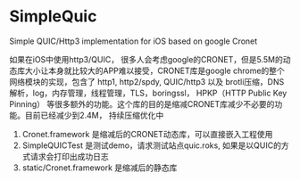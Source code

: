 # SimpleQuic
Simple QUIC/Http3 implementation for iOS based on google Cronet

如果在iOS中使用http3/QUIC， 很多人会考虑google的CRONET，但是5.5M的动态库大小让本身就比较大的APP难以接受，CRONET库是google chrome的整个网络模块的实现，包含了 http1, http2/spdy, QUIC/http3 以及 brotli压缩，DNS解析，log，内存管理，线程管理，TLS，boringssl， HPKP（HTTP Public Key Pinning） 等很多额外的功能。这个库的目的是缩减CRONET库减少不必要的功能。目前已经减少到2.4M， 持续压缩优化中

1. Cronet.framework 是缩减后的CRONET动态库，可以直接嵌入工程使用
2. SimpleQUICTest 是测试demo，请求测试站点quic.roks, 如果是以QUIC的方式请求会打印出成功日志
3. static/Cronet.framework 是缩减后的静态库
